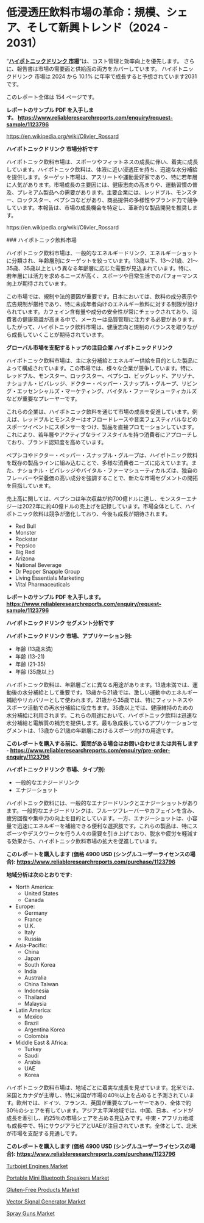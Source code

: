 <p><h1>低浸透圧飲料市場の革命：規模、シェア、そして新興トレンド（2024 - 2031）</h1></p><p>&ldquo;<strong><a href="https://www.reliableresearchreports.com/hypotonic-drinks-r1123796?utm_campaign=110&utm_medium=9&utm_source=Github&utm_content=ia&utm_term=17112024&utm_id=hypotonic-drinks">ハイポトニックドリンク 市場</a></strong>&rdquo;は、コスト管理と効率向上を優先します。 さらに、報告書は市場の需要面と供給面の両方をカバーしています。 ハイポトニックドリンク 市場は 2024 から 10.1% に年率で成長すると予想されています2031 です。</p>
<p>このレポート全体は 154 ページです。</p>
<p><strong>レポートのサンプル PDF を入手します。&nbsp;<a href="https://www.reliableresearchreports.com/enquiry/request-sample/1123796?utm_campaign=110&utm_medium=9&utm_source=Github&utm_content=ia&utm_term=17112024&utm_id=hypotonic-drinks">https://www.reliableresearchreports.com/enquiry/request-sample/1123796</a></strong></p>
<p><a href="https://en.wikipedia.org/wiki/Olivier_Rossard?utm_campaign=110&utm_medium=9&utm_source=Github&utm_content=ia&utm_term=17112024&utm_id=hypotonic-drinks">https://en.wikipedia.org/wiki/Olivier_Rossard</a></p>
<p><strong>ハイポトニックドリンク 市場分析です</strong></p>
<p><p>ハイポトニック飲料市場は、スポーツやフィットネスの成長に伴い、着実に成長しています。ハイポトニック飲料は、体液に近い浸透圧を持ち、迅速な水分補給を提供します。ターゲット市場は、アスリートや運動愛好家であり、特に若年層に人気があります。市場成長の主要因には、健康志向の高まりや、運動習慣の普及、プレミアム製品への需要があります。主要企業には、レッドブル、モンスター、ロックスター、ペプシコなどがあり、商品提供の多様性やブランド力で競争しています。本報告は、市場の成長機会を特定し、革新的な製品開発を推奨します。</p></p>
<p>https://en.wikipedia.org/wiki/Olivier_Rossard</p>
<p><p>### ハイポトニック飲料市場</p><p>ハイポトニック飲料市場は、一般的なエネルギードリンク、エネルギーショットに分類され、年齢層別にターゲットを絞っています。13歳以下、13〜21歳、21〜35歳、35歳以上という異なる年齢層に応じた需要が見込まれています。特に、若年層には活力を求めるニーズが高く、スポーツや日常生活でのパフォーマンス向上が期待されています。</p><p>この市場では、規制や法的要因が重要です。日本においては、飲料の成分表示や広告規制が厳格であり、特に未成年者向けのエネルギー飲料に対する制限が設けられています。カフェイン含有量や成分の安全性が常にチェックされており、消費者の健康意識が高まる中で、メーカーは品質管理に注力する必要があります。したがって、ハイポトニック飲料市場は、健康志向と規制のバランスを取りながら成長していくことが期待されています。</p></p>
<p><strong>グローバル市場を支配するトップの注目企業 ハイポトニックドリンク</strong></p>
<p><p>ハイポトニック飲料市場は、主に水分補給とエネルギー供給を目的とした製品によって構成されています。この市場では、様々な企業が競争しています。特に、レッドブル、モンスター、ロックスター、ペプシコ、ビッグレッド、アリゾナ、ナショナル・ビバレッジ、ドクター・ペッパー・スナップル・グループ、リビング・エッセンシャルズ・マーケティング、バイタル・ファーマシューティカルズなどが重要なプレーヤーです。</p><p>これらの企業は、ハイポトニック飲料を通じて市場の成長を促進しています。例えば、レッドブルとモンスターはオフロードレースや音楽フェスティバルなどのスポーツイベントにスポンサーをつけ、製品を直接プロモーションしています。これにより、若年層やアクティブなライフスタイルを持つ消費者にアプローチしており、ブランド認知度を高めています。</p><p>ペプシコやドクター・ペッパー・スナップル・グループは、ハイポトニック飲料を既存の製品ラインに組み込むことで、多様な消費者ニーズに応えています。また、ナショナル・ビバレッジやバイタル・ファーマシューティカルズは、独自のフレーバーや栄養価の高い成分を強調することで、新たな市場セグメントの開拓を目指しています。</p><p>売上高に関しては、ペプシコは年次収益が約700億ドルに達し、モンスターエナジーは2022年に約40億ドルの売上げを記録しています。市場全体として、ハイポトニック飲料は競争が激化しており、今後も成長が期待されます。</p></p>
<p><ul><li>Red Bull</li><li>Monster</li><li>Rockstar</li><li>Pepsico</li><li>Big Red</li><li>Arizona</li><li>National Beverage</li><li>Dr Pepper Snapple Group</li><li>Living Essentials Marketing</li><li>Vital Pharmaceuticals</li></ul></p>
<p><strong>レポートのサンプル PDF を入手します。 <a href="https://www.reliableresearchreports.com/enquiry/request-sample/1123796?utm_campaign=110&utm_medium=9&utm_source=Github&utm_content=ia&utm_term=17112024&utm_id=hypotonic-drinks">https://www.reliableresearchreports.com/enquiry/request-sample/1123796</a></strong></p>
<p><strong>ハイポトニックドリンク セグメント分析です</strong></p>
<p><strong>ハイポトニックドリンク 市場、アプリケーション別:</strong></p>
<p><ul><li>年齢 (13歳未満)</li><li>年齢 (13-21)</li><li>年齢 (21-35)</li><li>年齢 (35歳以上)</li></ul></p>
<p><p>ハイポトニック飲料は、年齢層ごとに異なる用途があります。13歳未満では、運動後の水分補給として重要です。13歳から21歳では、激しい運動中のエネルギー補給やリカバリーとして使われます。21歳から35歳では、特にフィットネスやスポーツ活動での再水分補給に役立ちます。35歳以上では、健康維持のための水分補給に利用されます。これらの用途において、ハイポトニック飲料は迅速な水分補給と電解質の補充を提供します。最も急成長しているアプリケーションセグメントは、13歳から21歳の年齢層におけるスポーツ向けの用途です。</p></p>
<p><strong>このレポートを購入する前に、質問がある場合はお問い合わせまたは共有します - <a href="https://www.reliableresearchreports.com/enquiry/pre-order-enquiry/1123796?utm_campaign=110&utm_medium=9&utm_source=Github&utm_content=ia&utm_term=17112024&utm_id=hypotonic-drinks">https://www.reliableresearchreports.com/enquiry/pre-order-enquiry/1123796</a></strong></p>
<p><strong>ハイポトニックドリンク 市場、タイプ別:</strong></p>
<p><ul><li>一般的なエナジードリンク</li><li>エナジーショット</li></ul></p>
<p><p>ハイポトニック飲料には、一般的なエナジードリンクとエナジーショットがあります。一般的なエナジードリンクは、フルーツフレーバーやカフェインを含み、疲労回復や集中力の向上を目的としています。一方、エナジーショットは、小容量で迅速にエネルギーを補給できる便利な選択肢です。これらの製品は、特にスポーツやデスクワークを行う人々の需要を引き上げており、脱水や疲労を軽減する効果から、ハイポトニック飲料市場の拡大を促進しています。</p></p>
<p><strong>このレポートを購入します (価格 4900 USD (シングルユーザーライセンスの場合): <a href="https://www.reliableresearchreports.com/purchase/1123796?utm_campaign=110&utm_medium=9&utm_source=Github&utm_content=ia&utm_term=17112024&utm_id=hypotonic-drinks">https://www.reliableresearchreports.com/purchase/1123796</a></strong></p>
<p><strong>地域分析は次のとおりです:</strong></p>
<p><ul>
    <li>
        North America:
        <ul>
            <li>United States</li>
            <li>Canada</li>
        </ul>
    </li>
    <li>
        Europe:
        <ul>
            <li>Germany</li>
            <li>France</li>
            <li>U.K.</li>
            <li>Italy</li>
            <li>Russia</li>
        </ul>
    </li>
    <li>
        Asia-Pacific:
        <ul>
            <li>China</li>
            <li>Japan</li>
            <li>South Korea</li>
            <li>India</li>
            <li>Australia</li>
            <li>China Taiwan</li>
            <li>Indonesia</li>
            <li>Thailand</li>
            <li>Malaysia</li>
        </ul>
    </li>
    <li>
        Latin America:
        <ul>
            <li>Mexico</li>
            <li>Brazil</li>
            <li>Argentina Korea</li>
            <li>Colombia</li>
        </ul>
    </li>
    <li>
        Middle East & Africa:
        <ul>
            <li>Turkey</li>
            <li>Saudi</li>
            <li>Arabia</li>
            <li>UAE</li>
            <li>Korea</li>
        </ul>
    </li>
    </ul></p>
<p><p>ハイポトニック飲料市場は、地域ごとに着実な成長を見せています。北米では、米国とカナダが主導し、特に米国が市場の40％以上を占めると予測されています。欧州では、ドイツ、フランス、英国が重要なプレーヤーであり、全体で約30％のシェアを有しています。アジア太平洋地域では、中国、日本、インドが成長を牽引し、約25％の市場シェアを占める見込みです。中東・アフリカ地域も成長中で、特にサウジアラビアとUAEが注目されています。全体として、北米が市場を支配する見通しです。</p></p>
<p><strong>このレポートを購入します (価格 4900 USD (シングルユーザーライセンスの場合): <a href="https://www.reliableresearchreports.com/purchase/1123796?utm_campaign=110&utm_medium=9&utm_source=Github&utm_content=ia&utm_term=17112024&utm_id=hypotonic-drinks">https://www.reliableresearchreports.com/purchase/1123796</a></strong></p>
<p><p><a href="https://www.linkedin.com/pulse/mapping-turbojet-engines-market-trends-challenges-breakthroughs-8usue?utm_campaign=110&utm_medium=9&utm_source=Github&utm_content=ia&utm_term=17112024&utm_id=hypotonic-drinks">Turbojet Engines Market</a></p><p><a href="https://github.com/globismark/Market-Research-Report-List-5/blob/main/portable-mini-bluetooth-speakers-market.md?utm_campaign=110&utm_medium=9&utm_source=Github&utm_content=ia&utm_term=17112024&utm_id=hypotonic-drinks">Portable Mini Bluetooth Speakers Market</a></p><p><a href="https://github.com/NarcisoFerry/Market-Research-Report-List-1/blob/main/gluten-free-products-market.md?utm_campaign=110&utm_medium=9&utm_source=Github&utm_content=ia&utm_term=17112024&utm_id=hypotonic-drinks">Gluten-Free Products Market</a></p><p><a href="https://issuu.com/reportprime-2/docs/vector-signal-generator-market-size_a790ab1587ddd0?utm_campaign=110&utm_medium=9&utm_source=Github&utm_content=ia&utm_term=17112024&utm_id=hypotonic-drinks">Vector Signal Generator Market</a></p><p><a href="https://www.linkedin.com/pulse/spray-guns-market-growth-outlook-from-2024-2031-projecting-bynje?utm_campaign=110&utm_medium=9&utm_source=Github&utm_content=ia&utm_term=17112024&utm_id=hypotonic-drinks">Spray Guns Market</a></p></p>